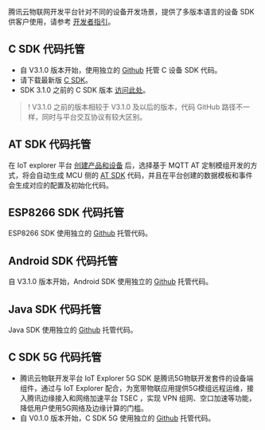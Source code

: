 
腾讯云物联网开发平台针对不同的设备开发场景，提供了多版本语言的设备 SDK 供客户使用，请参考 [开发者指引](https://cloud.tencent.com/document/product/1081/48354#sdk-.E6.A6.82.E8.A7.88)。

## C SDK 代码托管

- 自 V3.1.0 版本开始，使用独立的 [Github](https://github.com/tencentyun/qcloud-iot-explorer-sdk-embedded-c.git) 托管 C 设备 SDK 代码。
- 请下载最新版 [C SDK](https://github.com/tencentyun/qcloud-iot-explorer-sdk-embedded-c/releases)。
- SDK 3.1.0 之前的 C SDK 版本 [访问此处](https://github.com/tencentyun/qcloud-iot-sdk-embedded-c/releases)。

>! V3.1.0 之前的版本相较于 V3.1.0 及以后的版本，代码 GitHub 路径不一样，同时与平台交互协议有较大区别。

## AT SDK 代码托管

在 IoT explorer 平台 [创建产品和设备](https://cloud.tencent.com/document/product/1081/34739) 后，选择基于 MQTT AT 定制模组开发的方式，将会自动生成 MCU 侧的 [AT SDK](https://github.com/tencentyun/qcloud-iot-sdk-tencent-at-based.git) 代码，并且在平台创建的数据模板和事件会生成对应的配置及初始化代码。

## ESP8266 SDK 代码托管

ESP8266 SDK 使用独立的 [Github](https://github.com/tencentyun/qcloud-iot-explorer-sdk-embedded-c) 托管代码。

## Android SDK 代码托管

自 V3.1.0 版本开始，Android SDK 使用独立的 [Github](https://github.com/tencentyun/qcloud-iot-explorer-sdk-android) 托管代码。

## Java SDK 代码托管

Java SDK 使用独立的 [Github](https://github.com/tencentyun/qcloud-iot-explorer-sdk-android) 托管代码。

## C SDK 5G 代码托管

- 腾讯云物联开发平台 IoT Explorer 5G SDK 是腾讯5G物联开发套件的设备端组件，通过与 IoT Explorer 配合，为宽带物联应用提供5G模组远程运维，接入腾讯边缘接入和网络加速平台 TSEC ，实现 VPN 组网、空口加速等功能，降低用户使用5G网络及边缘计算的门槛。
- 自 V0.1.0 版本开始，C SDK 5G  使用独立的 [Github](https://github.com/tencentyun/qcloud-iot-explorer-5G-sdk-embedded) 托管代码。
